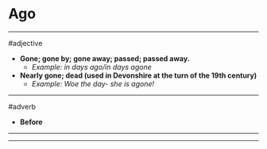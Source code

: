 # Ago
---
#adjective
- **Gone; gone by; gone away; passed; passed away.**
	- _Example: in days ago/in days agone_
- **Nearly gone; dead (used in Devonshire at the turn of the 19th century)**
	- _Example: Woe the day- she is agone!_
---
#adverb
- **Before**
---
---
